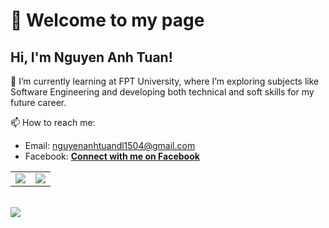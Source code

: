 # 👋 Welcome to my page
##  Hi, I'm Nguyen Anh Tuan!
🌱 I’m currently learning at FPT University, where I’m exploring subjects like Software Engineering and developing both technical and soft skills for my future career.<br/>

📫 How to reach me:
- Email: nguyenanhtuandl1504@gmail.com
- Facebook: **[Connect with me on Facebook](https://www.facebook.com/anhTuan.4051/)**

<!-- GitHub stats from https://github.com/anuraghazra/github-readme-stats -->
<table style="border: none">
  <tr>
    <td>
      <img src="https://github-readme-stats.vercel.app/api?username=aAnhTuan-Nguyen&theme=radical&hide_border=true&include_all_commits=true&count_private=true" />
    </td>
    <td>
      <img src="https://nirzak-streak-stats.vercel.app/?user=aAnhTuan-Nguyen&theme=radical&hide_border=true" />
    </td>
  </tr>
</table>
<br/>
<img src="https://github-readme-stats.vercel.app/api/top-langs/?username=aAnhTuan-Nguyen&theme=radical&hide_border=true&include_all_commits=true&count_private=true&layout=compact" />

<!--
**aAnhTuan-Nguyen/aAnhTuan-Nguyen** is a ✨ _special_ ✨ repository because its `README.md` (this file) appears on your GitHub profile.

Here are some ideas to get you started:

- 🔭 I’m currently working on ...
- 🌱 I’m currently learning ...
- 👯 I’m looking to collaborate on ...
- 🤔 I’m looking for help with ...
- 💬 Ask me about ...
- 📫 How to reach me: ...
- 😄 Pronouns: ...
- ⚡ Fun fact: ...
-->
